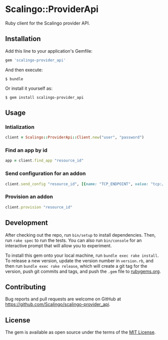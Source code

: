 # Scalingo::ProviderApi

Ruby client for the Scalingo provider API.

## Installation

Add this line to your application's Gemfile:

```ruby
gem 'scalingo-provider_api'
```

And then execute:

    $ bundle

Or install it yourself as:

    $ gem install scalingo-provider_api

## Usage


### Intialization

```ruby
client = Scalingo::ProviderApi::Client.new("user", "password")
```

### Find an app by id

```ruby
app = client.find_app "resource_id"
```

### Send configuration for an addon

```ruby
client.send_config "resource_id", [{name: "TCP_ENDPOINT", value: "tcp://localhost:1234"}]
```

### Provision an addon

```ruby
client.provision "resource_id"
```

## Development

After checking out the repo, run `bin/setup` to install dependencies. Then, run `rake spec` to run the tests. You can also run `bin/console` for an interactive prompt that will allow you to experiment.

To install this gem onto your local machine, run `bundle exec rake install`. To release a new version, update the version number in `version.rb`, and then run `bundle exec rake release`, which will create a git tag for the version, push git commits and tags, and push the `.gem` file to [rubygems.org](https://rubygems.org).

## Contributing

Bug reports and pull requests are welcome on GitHub at https://github.com/Scalingo/scalingo-provider_api.

## License

The gem is available as open source under the terms of the [MIT License](http://opensource.org/licenses/MIT).
